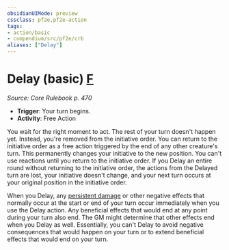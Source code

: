```yaml
---
obsidianUIMode: preview
cssclass: pf2e,pf2e-action
tags:
- action/basic
- compendium/src/pf2e/crb
aliases: ["Delay"]
---
```

# Delay (basic) [F](rules/core-rulebook/chapter-9-playing-the-game.md#Actions "Free Action")
*Source: Core Rulebook p. 470*  


- **Trigger**: Your turn begins.
- **Activity**: Free Action

You wait for the right moment to act. The rest of your turn doesn't happen yet. Instead, you're removed from the initiative order. You can return to the initiative order as a free action triggered by the end of any other creature's turn. This permanently changes your initiative to the new position. You can't use reactions until you return to the initiative order. If you Delay an entire round without returning to the initiative order, the actions from the Delayed turn are lost, your initiative doesn't change, and your next turn occurs at your original position in the initiative order.

When you Delay, any [persistent damage](rules/conditions.md#Persistent%20Damage) or other negative effects that normally occur at the start or end of your turn occur immediately when you use the Delay action. Any beneficial effects that would end at any point during your turn also end. The GM might determine that other effects end when you Delay as well. Essentially, you can't Delay to avoid negative consequences that would happen on your turn or to extend beneficial effects that would end on your turn.